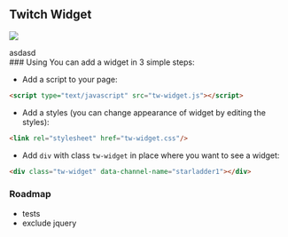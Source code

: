 ## Twitch Widget
![](http://drp.io/files/5336dac1dfd78.png)
<div class="tw-wtidget">asdasd</div>
### Using
You can add a widget in 3 simple steps:

* Add a script to your page:
```html
<script type="text/javascript" src="tw-widget.js"></script>
```
* Add a styles (you can change appearance of widget by editing the styles):
```html
<link rel="stylesheet" href="tw-widget.css"/>
```
* Add `div` with class `tw-widget` in place where you want to see a widget:
```html
<div class="tw-widget" data-channel-name="starladder1"></div>
```

### Roadmap
- tests
- exclude jquery
